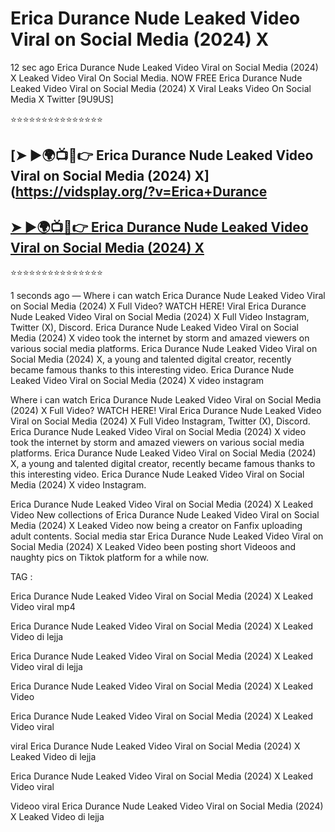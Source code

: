 ﻿# Erica Durance Nude Leaked Video Viral on Social Media (2024) X



12 sec ago Erica Durance Nude Leaked Video Viral on Social Media (2024) X Leaked Video Viral On Social Media. NOW FREE Erica Durance Nude Leaked Video Viral on Social Media (2024) X Viral Leaks Video On Social Media X Twitter [9U9US]

⭐⭐⭐⭐⭐⭐⭐⭐⭐⭐⭐⭐⭐⭐⭐

## [➤ ►🌍📺📱👉 Erica Durance Nude Leaked Video Viral on Social Media (2024) X](https://vidsplay.org/?v=Erica+Durance

## [➤ ►🌍📺📱👉 Erica Durance Nude Leaked Video Viral on Social Media (2024) X](https://vidsplay.org/?v=Erica+Durance)


⭐⭐⭐⭐⭐⭐⭐⭐⭐⭐⭐⭐⭐⭐⭐



1 seconds ago — Where i can watch Erica Durance Nude Leaked Video Viral on Social Media (2024) X Full Video? WATCH HERE! Viral Erica Durance Nude Leaked Video Viral on Social Media (2024) X Full Video Instagram, Twitter (X), Discord. Erica Durance Nude Leaked Video Viral on Social Media (2024) X video took the internet by storm and amazed viewers on various social media platforms. Erica Durance Nude Leaked Video Viral on Social Media (2024) X, a young and talented digital creator, recently became famous thanks to this interesting video. Erica Durance Nude Leaked Video Viral on Social Media (2024) X video instagram

Where i can watch Erica Durance Nude Leaked Video Viral on Social Media (2024) X Full Video? WATCH HERE! Viral Erica Durance Nude Leaked Video Viral on Social Media (2024) X Full Video Instagram, Twitter (X), Discord. Erica Durance Nude Leaked Video Viral on Social Media (2024) X video took the internet by storm and amazed viewers on various social media platforms. Erica Durance Nude Leaked Video Viral on Social Media (2024) X, a young and talented digital creator, recently became famous thanks to this interesting video. Erica Durance Nude Leaked Video Viral on Social Media (2024) X video Instagram.

Erica Durance Nude Leaked Video Viral on Social Media (2024) X Leaked Video New collections of Erica Durance Nude Leaked Video Viral on Social Media (2024) X Leaked Video now being a creator on Fanfix uploading adult contents. Social media star Erica Durance Nude Leaked Video Viral on Social Media (2024) X Leaked Video been posting short Videoos and naughty pics on Tiktok platform for a while now.

TAG :

 

Erica Durance Nude Leaked Video Viral on Social Media (2024) X Leaked Video viral mp4

 

Erica Durance Nude Leaked Video Viral on Social Media (2024) X Leaked Video di lejja

 

Erica Durance Nude Leaked Video Viral on Social Media (2024) X Leaked Video viral di lejja

 

Erica Durance Nude Leaked Video Viral on Social Media (2024) X Leaked Video

 

Erica Durance Nude Leaked Video Viral on Social Media (2024) X Leaked Video viral

 

viral Erica Durance Nude Leaked Video Viral on Social Media (2024) X Leaked Video di lejja

 

Erica Durance Nude Leaked Video Viral on Social Media (2024) X Leaked Video viral

 

Videoo viral Erica Durance Nude Leaked Video Viral on Social Media (2024) X Leaked Video di lejja